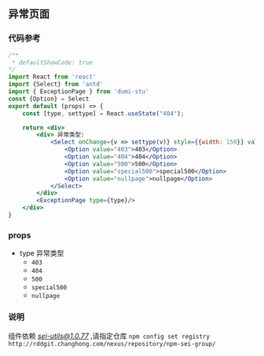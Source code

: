 ## 异常页面

### 代码参考
```jsx
/**
 * defaultShowCode: true
*/
import React from 'react'
import {Select} from 'antd'
import { ExceptionPage } from 'dumi-stu'
const {Option} = Select
export default (props) => {
    const [type, settype] = React.useState("404");

    return <div>
        <div> 异常类型: 
            <Select onChange={v => settype(v)} style={{width: 150}} value={type}>
                <Option value="403">403</Option>
                <Option value="404">404</Option>
                <Option value="500">500</Option>
                <Option value="special500">special500</Option>
                <Option value="nullpage">nullpage</Option>
            </Select>
        </div>
        <ExceptionPage type={type}/>
    </div>
}
```

### props
- type 异常类型
    - `403`
    - `404`
    - `500`
    - `special500`
    - `nullpage`

### 说明
组件依赖 *sei-utils@1.0.77* ,请指定仓库 `npm config set registry  http://rddgit.changhong.com/nexus/repository/npm-sei-group/`